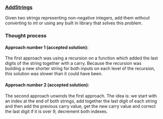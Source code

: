 ### [AddStrings](https://leetcode.com/explore/challenge/card/august-leetcoding-challenge-2021/614/week-2-august-8th-august-14th/3875/)

Given two strings representing non-negative integers, add them without converting to int or using any built in library
that solves this problem.

### Thought process

#### Approach number 1 (accepted solution):

The first approach was using a recursion on a function which added the last digits of the string together with a carry.
Because the recursion was building a new shorter string for both inputs on each level of the recursion, this solution
was slower than it could have been.

#### Approach number 2 (accepted solution):

The second approach unwinds the first approach. The idea is: we start with an index at the end of both strings, add
together the last digit of each string and then add the previous carry value, get the new carry value and correct the
last digit if it is over 9, decrement both indexes.

